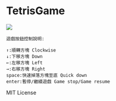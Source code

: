 # TetrisGame
![](https://github.com/RayTW/TetrisGame/blob/master/245394101_o.jpg)

```code
遊戲按鈕控制說明:

↑:順轉方塊 Clockwise
↓:下移方塊 Down
←:左移方塊 Left
→:右移方塊 Right
space:快速掉落方塊至底 Quick down
enter:暫停/繼續遊戲 Game stop/Game resume
```

MIT License
